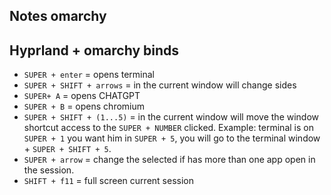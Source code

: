 ## Notes omarchy


## Hyprland + omarchy binds

- `SUPER + enter` = opens terminal
- `SUPER + SHIFT + arrows` = in the current window will change sides
- `SUPER+ A` = opens CHATGPT
- `SUPER + B` = opens chromium
- `SUPER + SHIFT + (1...5)` = in the current window will move the window shortcut access to the `SUPER + NUMBER` clicked. Example: terminal is on `SUPER + 1` you want him in `SUPER + 5`, you will go to the terminal window + `SUPER + SHIFT + 5`.
- `SUPER + arrow` = change the selected if has more than one app open in the session.
- `SHIFT + f11` = full screen current session

